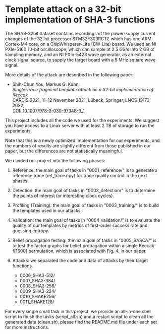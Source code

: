 # Template attack on a 32-bit implementation of SHA-3 functions

The SHA3-32bit dataset contains recordings of the power-supply current changes of the 32-bit processor STM32F303RCT7, which has one ARM Cortex-M4 core, on a ChipWhisperer-Lite (CW-Lite) board.
We used an NI PXIe-5160 10-bit oscilloscope, which can sample at 2.5 GS/s into 2 GB of sampling memory, and an NI PXIe-5423 wave generator, as an external clock signal source, to supply the target board with a 5 MHz square wave signal.

More details of the attack are described in the following paper:

 - Shih-Chun You, Markus G. Kuhn:  
   _Single-trace fragment template attack on a 32-bit implementation of Keccak_  
   CARDIS 2021, 11–12 November 2021, Lübeck, Springer, LNCS 13173, 2022,  
   [DOI: 10.1007/978-3-030-97348-3\_1](https://doi.org/10.1007/978-3-030-97348-3_1)  

This project includes all the code we used for the experiments. We suggest you have access to a Linux server with at least 2 TB of storage to run the experiments.

Note that this is a newly optimized implementation for our experiments, and the numbers of results are slightly different from those published in our paper, but the differences are not statistically meaningful.

We divided our project into the following phases:

1. Reference: the main goal of tasks in "0001\_reference/" is to generate a reference trace (ref\_trace.npy) for trace quality control in the next phases.

2. Detection: the main goal of tasks in "0002\_detection/" is to determine the points of interest (or interesting clock cycles).

3. Profiling (Training): the main goal of tasks in "0003\_training/" is to build the templates used in our attacks.

4. Validation: the main goal of tasks in "0004\_validation/" is to evaluate the quality of our templates by metrics of first-order success rate and guessing entropy.

5. Belief propagation testing: the main goal of tasks in "0005\_SASCA/" is to test the factor graphs for belief propagation within a single Keccak-f[1600] permutation, which is associated with Fig. 4. in our paper.

6. Attacks: we separated the code and data of attacks by their target functions.
   - 0006\_SHA3-512/
   - 0007\_SHA3-384/
   - 0008\_SHA3-256/
   - 0009\_SHA3-224/
   - 0010\_SHAKE256/
   - 0011\_SHAKE128/

For every single small task in this project, we provide an all-in-one shell script to finish the tasks (script\_all.sh) and a restart script to clean all the generated data (clean.sh), please find the README.md file under each set for more instructions.

